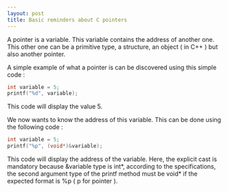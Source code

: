 ```yaml
---
layout: post
title: Basic reminders about C pointers
---
```


A pointer is a variable. This variable contains the address of another one. This other one can be a primitive type, a structure, an object ( in C++ ) but also another pointer.

A simple example of what a pointer is can be discovered using this simple code :

```c
int variable = 5;
printf("%d", variable);
```

This code will display the value 5.

We now wants to know the address of this variable. This can be done using the following code :

```c
int variable = 5;
printf("%p", (void*)&variable);
```

This code will display the address of the variable. Here, the explicit cast is mandatory because &variable type is int*, according to the specifications, the second argument type of the printf method must be void* if the expected format is %p ( p for pointer ).

